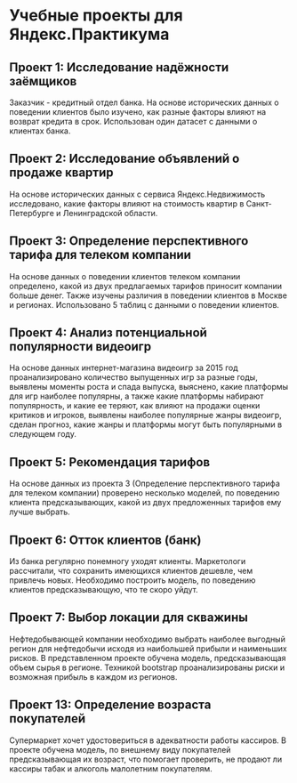 # Учебные проекты для Яндекс.Практикума

## Проект 1: Исследование надёжности заёмщиков
Заказчик - кредитный отдел банка. На основе исторических данных о поведении клиентов было изучено, как разные факторы влияют на возврат кредита в срок. Использован один датасет с данными о клиентах банка.

## Проект 2: Исследование объявлений о продаже квартир
На основе исторических данных с сервиса Яндекс.Недвижимость исследовано, какие факторы влияют на стоимость квартир в Санкт-Петербурге и Ленинградской области.

## Проект 3: Определение перспективного тарифа для телеком компании
На основе данных о поведении клиентов телеком компании определено, какой из двух предлагаемых тарифов приносит компании больше денег. Также изучены различия в поведении клиентов в Москве и регионах. Использовано 5 таблиц с данными о поведении клиентов.

## Проект 4: Анализ потенциальной популярности видеоигр
На основе данных интернет-магазина видеоигр за 2015 год проанализировано количество выпущенных игр за разные годы, выявлены моменты роста и спада выпуска, выяснено, какие платформы для игр наиболее популярны, а также какие платформы набирают популярность, и какие ее теряют, как влияют на продажи оценки критиков и игроков, выявлены наиболее популярные жанры видеоигр, сделан прогноз, какие жанры и платформы могут быть популярными в следующем году.

## Проект 5: Рекомендация тарифов
На основе данных из проекта 3 (Определение перспективного тарифа для телеком компании) проверено несколько моделей, по поведению клиента предсказывающих, какой из двух предложенных тарифов ему лучше выбрать.

## Проект 6: Отток клиентов (банк)
Из банка регулярно понемногу уходят клиенты. Маркетологи рассчитали, что сохранить имеющихся клиентов дешевле, чем привлечь новых. Необходимо построить модель, по поведению клиентов предсказывающую, что те скоро уйдут.

## Проект 7: Выбор локации для скважины
Нефтедобывающей компании необходимо выбрать наиболее выгодный регион для нефтедобычи исходя из наибольшей прибыли и наименьших рисков. В представленном проекте обучена модель, предсказывающая объем сырья в регионе. Техникой bootstrap проанализированы риски и возможная прибыль в каждом из регионов.

## Проект 13: Определение возраста покупателей
Супермаркет хочет удостовериться в адекватности работы кассиров. В проекте обучена модель, по внешнему виду покупателей предсказывающая их возраст, что помогает проверить, не продают ли кассиры табак и алкоголь малолетним покупателям.
